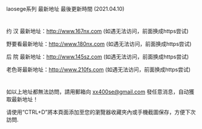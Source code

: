 laosege系列 最新地址 最後更新時間 (2021.04.10)
#
约 汉 最新地址：http://www.167nx.com   (如遇无法访问，前面换成https尝试)

野要看最新地址：http://www.180nx.com   (如遇无法访问，前面换成https尝试)

后 院 最新地址：http://www.145sz.com   (如遇无法访问，前面换成https尝试)

老色哥最新地址：http://www.210fs.com   (如遇无法访问，前面换成https尝试)
#
如以上地址都無法訪問，請用郵箱向 xx400se@gmail.com 發任意消息，自动獲取最新地址！

请使用“CTRL+D”將本頁面添加至您的瀏覽器收藏夾內或手機截圖保存，方便下次訪問.

